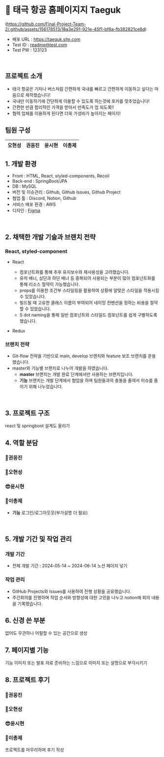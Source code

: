 # 📖 태극 항공 홈페이지지 Taeguk

(https://github.com/Final-Project-Team-2/.github/assets/156178513/18a3e291-921e-45f1-bf8a-fb382821ce8d)

- 배포 URL : https://taeguk.site.com
- Test ID : readme@test.com
- Test PW : 123123

<br>

## 프로젝트 소개

- 태극 항공은 기차나 버스처럼 간편하게 국내를 빠르고 간편하게 이동하고 싶다는 마음으로 제작했습니다!
- 국내만 이동하기에 간단하게 이용할 수 있도록 하는것에 포커를 맞추었습니다!
- 간편한 만큼 합리적인 가격을 받아서 만족도가 업 되도록!!
- 협력 업체를 이용하게 된다면 더욱 가성비가 높아지는 페이지!


## 팀원 구성
| **오현성** | **권웅진** | **윤시현** | **이총제** |
| :------: |  :------: | :------: | :------: |

## 1. 개발 환경

- Front : HTML, React, styled-components, Recoil
- Back-end : SpringBoot/JPA
- DB : MySQL
- 버전 및 이슈관리 : Github, Github Issues, Github Project
- 협업 툴 : Discord, Notion, Github
- 서비스 배포 환경 : AWS
- 디자인 : [Figma](https://www.figma.com/file/fAisC2pEKzxTOzet9CfqML/README(oh-my-code)?node-id=39%3A1814)

<br>

## 2. 채택한 개발 기술과 브랜치 전략

### React, styled-component

- React
    - 컴포넌트화를 통해 추후 유지보수와 재사용성을 고려했습니다.
    - 유저 배너, 상단과 하단 배너 등 중복되어 사용되는 부분이 많아 컴포넌트화를 통해 리소스 절약이 가능했습니다.
    - props를 이용한 조건부 스타일링을 활용하여 상황에 알맞은 스타일을 적용시킬 수 있었습니다.
    - 빌드될 때 고유한 클래스 이름이 부여되어 네이밍 컨벤션을 정하는 비용을 절약할 수 있었습니다.
    - S dot naming을 통해 일반 컴포넌트와 스타일드 컴포넌트를 쉽게 구별하도록 했습니다.

- Redux    

### 브랜치 전략

- Git-flow 전략을 기반으로 main, develop 브랜치와 feature 보조 브랜치를 운용했습니다.
- master와 기능별 브랜치로 나누어 개발을 하였습니다.
    - **master** 브랜치는 개발 완료 단계에서만 사용하는 브랜치입니다.
    - **기능** 브랜치는 개발 단계에서 협업을 하며 팀원들과의 충돌을 줄여서 이슈를 줄이기 위해 나누었습니다. 

<br>

## 3. 프로젝트 구조

react 및 springboot 설계도 올리기

## 4. 역할 분담

### 🍊권웅진

### 👻오현성

### 😎윤시현

### 🐬이총제
- **기능**
    로그인/로그아웃웃(부가설명 더 필요)
    
<br>

## 5. 개발 기간 및 작업 관리

### 개발 기간

- 전체 개발 기간 : 2024-05-14 ~ 2024-06-14
노션 페이지 넣기


### 작업 관리

- GitHub Projects와 Issues를 사용하여 진행 상황을 공유했습니다.
- 주간회의를 진행하며 작업 순서와 방향성에 대한 고민을 나누고 notion에 회의 내용을 기록했습니다.


## 6. 신경 쓴 부분

없어도 무관하나 어필할 수 있는 공간으로 생성


## 7. 페이지별 기능

기능 이미지 또는 발표 자료 준비하는 느낌으로 이미지 또는 설명으로 부각시키기

## 8. 프로젝트 후기

### 🍊권웅진

### 👻오현성

### 😎윤시현

### 🐬이총제
프로젝트를 마무리하며 후기 작성


